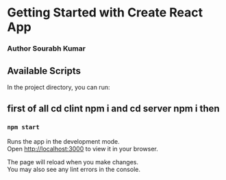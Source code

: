 # Getting Started with Create React App

### Author Sourabh Kumar

## Available Scripts

In the project directory, you can run:

## first of all cd clint npm i and cd server npm i then 

### `npm start`

Runs the app in the development mode.\
Open [http://localhost:3000](http://localhost:3000) to view it in your browser.

The page will reload when you make changes.\
You may also see any lint errors in the console.

